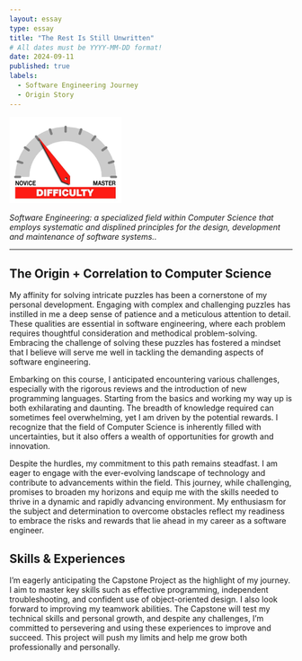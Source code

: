 ```yaml
---
layout: essay
type: essay
title: "The Rest Is Still Unwritten"
# All dates must be YYYY-MM-DD format!
date: 2024-09-11
published: true
labels:
  - Software Engineering Journey
  - Origin Story
---
```


<img width="200px" class="rounded float-start pe-4" src="../img/difficulty/degree_difficulty.jpg">

*Software Engineering: a specialized field within Computer Science that employs
systematic and displined principles for the design, development and maintenance
of software systems..*

-------------------------------------------

## The Origin + Correlation to Computer Science

My affinity for solving intricate puzzles has been a cornerstone of my personal development. Engaging with complex and challenging puzzles has instilled in me a deep sense of patience and a meticulous attention to detail. These qualities are essential in software engineering, where each problem requires thoughtful consideration and methodical problem-solving. Embracing the challenge of solving these puzzles has fostered a mindset that I believe will serve me well in tackling the demanding aspects of software engineering.

Embarking on this course, I anticipated encountering various challenges, especially with the rigorous reviews and the introduction of new programming languages. Starting from the basics and working my way up is both exhilarating and daunting. The breadth of knowledge required can sometimes feel overwhelming, yet I am driven by the potential rewards. I recognize that the field of Computer Science is inherently filled with uncertainties, but it also offers a wealth of opportunities for growth and innovation.

Despite the hurdles, my commitment to this path remains steadfast. I am eager to engage with the ever-evolving landscape of technology and contribute to advancements within the field. This journey, while challenging, promises to broaden my horizons and equip me with the skills needed to thrive in a dynamic and rapidly advancing environment. My enthusiasm for the subject and determination to overcome obstacles reflect my readiness to embrace the risks and rewards that lie ahead in my career as a software engineer.


## Skills & Experiences

I’m eagerly anticipating the Capstone Project as the highlight of my journey. I aim to master key skills such as effective programming, independent troubleshooting, and confident use of object-oriented design. I also look forward to improving my teamwork abilities. The Capstone will test my technical skills and personal growth, and despite any challenges, I’m committed to persevering and using these experiences to improve and succeed. This project will push my limits and help me grow both professionally and personally.
